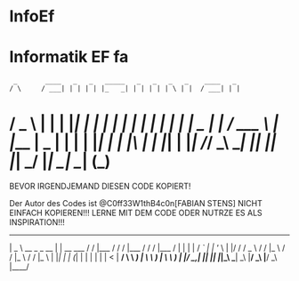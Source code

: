 # InfoEf
Informatik EF fa
================================================================
     _       ____   _   _   _____   _   _   _   _    ____   _ 
    / \     / ___| | | | | |_   _| | | | | | \ | |  / ___| | |
   / _ \   | |     | |_| |   | |   | | | | |  \| | | |  _  | |
  / ___ \  | |___  |  _  |   | |   | |_| | | |\  | | |_| | |_|
 /_/   \_\  \____| |_| |_|   |_|    \___/  |_| \_|  \____| (_)
 ===============================================================
                                                              
BEVOR IRGENDJEMAND DIESEN CODE KOPIERT!

Der Autor des Codes ist @C0ff33W1thB4c0n[FABIAN STENS]
 NICHT EINFACH KOPIEREN!!!
LERNE MIT DEM CODE ODER NUTRZE ES ALS INSPIRATION!!!
  ____                    _                __  _____    __  _____    __  _____ 
 |  _ \    __ _   _ __   | | __   ___     / / |___ /   / / |___ /   / / |___ / 
 | | | |  / _` | | '_ \  | |/ /  / _ \   / /    |_ \  / /    |_ \  / /    |_ \ 
 | |_| | | (_| | | | | | |   <  |  __/   \ \   ___) | \ \   ___) | \ \   ___) |
 |____/   \__,_| |_| |_| |_|\_\  \___|    \_\ |____/   \_\ |____/   \_\ |____/ 
                                                                               
